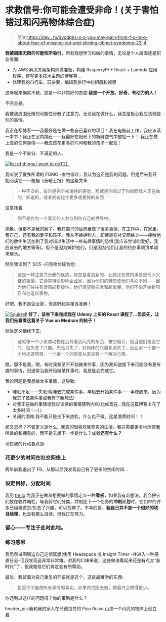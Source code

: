 # 求救信号:你可能会遭受非命！(关于害怕错过和闪亮物体综合症)

> 原文:[https://dev . to/dvddpl/s-o-s-you-may-pain-from-f-o-m-o-about-fear-of-missing-out-and-shining-object-syndrome-23j 4](https://dev.to/dvddpl/s-o-s-you-might-suffer-from-f-o-m-o-about-fear-of-missing-out-and-shiny-object-syndrome-23j4)

**我被周围无限的可能性所吸引**，所有我想学习和做的事情，无论是个人层面还是职业层面:

*   为 AWS 解决方案架构师做准备，构建 RasperryPI + React + Lambda 应用程序，撰写更多技术主题的博客等...
*   修理我的自行车，玩杂耍，编辑我旅行中的相册和视频

这听起来确实不错，这是一种非常好的态度:**我是一个开放、好奇、有动力的人！**

不完全是。

我被我周围无限的可能性分散了注意力。无论我在做什么，我总是担心我应该做些别的事情。

我正在写博客——我最好是在做一些自己喜欢的项目！我在电脑前工作，我应该读一本书！我正在室内抱石——我最好在阳光下的新鲜空气中放松一下！
我正在做上面的任何事情——我应该花更多的时间和我的孩子一起玩！

我是一个不安分、不满足的人。

[![list of things I want to do](../Images/c5fdb66bfb0d6ee00ae94fa0b87d09ee.png)T2】](https://i.giphy.com/media/11SBEh9DKl4igE/giphy.gif)

我听说了很多所谓的 FOMO -害怕错过，我认为这正是我的问题。但是后来我开始阅读它——根据《泰晤士报》的这篇文章

> 一种不安的，有时是完全被消耗的感觉，那就是你错过了你的同龄人正在做的，知道的，或者拥有比你更多或更好的东西

这意味着

> 你不是作为一个真实的人参与到你自己的世界中。

抱歉。但那不是我的案子。我在自己的世界里做了很多事情，在工作中，在家里，我自己，还有我的妻子和孩子。我从不嫉妒别人，即使是在社交网络上——接触他们的数字生活加剧了我对错过生活中一些有趣事情的恐惧(我应该尝试的爱好，我应该去的地方等等)。但不是因为嫉妒他们，只是因为他们让我的待办事项清单越来越长。

然后我读到了 SOS -闪亮物体综合症:

> 这是一种注意力分散的疾病，你总是看到新的、比你正在做的事情更令人兴奋的事情。它通常特别影响企业家，因为他们的特质使他们与众不同——因为他们往往有很高的积极性，他们渴望新技术和新发展，他们不怕开始新项目和创造新事物。

好吧，我不是企业家，但这听起来相当准确！

[![Squirrel!](../Images/41e5cea812c90ad71f9faa0409212f77.png)](https://i.giphy.com/media/NoHe3HpB1Mg8w/giphy.gif) 
**好了，该坐下来完成我在 Udemy 上买的 React 课程了...但首先，让我们先看看这篇关于 Vue on Medium 的帖子！**

然后定义继续下去:

> 这就像一个小孩或动物在远处看到闪亮的东西，被它吸引，但当他们接近它时，就失去了兴趣。光亮消失了，对物体的兴趣也消失了。企业家一个接一个地追逐项目，一个接一个的改变从来没有一个解决方案。

嗯，那不是我。嗯，有时我甚至不开始做某件事，因为我知道接下来可能会有更有趣的事情，但通常当我开始做某件事时，我总是会完成它。

我的问题是我想做太多事情，这导致:

*   睡眠不足——失眠:晚睡去完成某件事，早起去开始某件事——半夜醒来，因为我忘了做某件事或我有了新想法)
*   对我正在做的事情或我应该做的事情感到内疚(比如现在...我在这篇博客上花了太多时间！:-( )
*   关闭的困难:我不能只是坐下来放松，什么也不做。这是浪费时间！！

那又怎样？不管定义是什么...我真的很喜欢我充实的生活。我只需要更多地欣赏我所做的和拥有的，而不是去想下一步是什么？或者**还有什么？**

现在我的行动要点是:

### [](#spend-less-time-on-social-networks)花更少的时间在社交网络上

两年前我退出了 FB，从那以后我发现自己有了更多的空闲时间...

### [](#set-goals-and-allocate-times)设定目标，分配时间

我用 [trello](https://trello.com/) 为我正在做和想要做的事情定义一种**看板**，如果我有新想法，我会把它们放在收件箱栏。等我将它们分类，并制定下一个任务的**冲刺计划**时，它们中的许多已经被遗忘/失去了兴趣，可以放弃了。不幸的是，**我自己并不是一个很好的项目经理**，也没有那么自律，但我正在努力。

### 留心——专注于此时此地。

### [](#practice-gratitude)练习感恩

我仍然试图强迫自己定期冥想(使用 Headspace 或 Insight Timer -并进入一种感恩日志-但我发现这非常非常难。对我的口味来说，这些做法看起来还是有点太“新时代”了，但我相信它们肯定会有所帮助。

最后，我试着对自己重复的咒语就是这个，这是最难学的东西:

> 接受你不能做所有事情的事实，如果你试图去做，你最终会做得更少。

你遇到过这样的问题吗？你的策略是什么？

header_pic:我和我的家人在马德拉岛的 Pico Ruivo 山顶一个闪亮的物体上倒立着